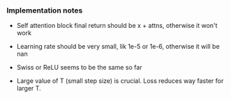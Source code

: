 ### Implementation notes

- Self attention block final return should be x + attns, otherwise it won't work

- Learning rate should be very small, lik 1e-5 or 1e-6, otherwise it will be nan

- Swiss or ReLU seems to be the same so far

- Large value of T (small step size) is crucial. Loss reduces way faster for larger T.
